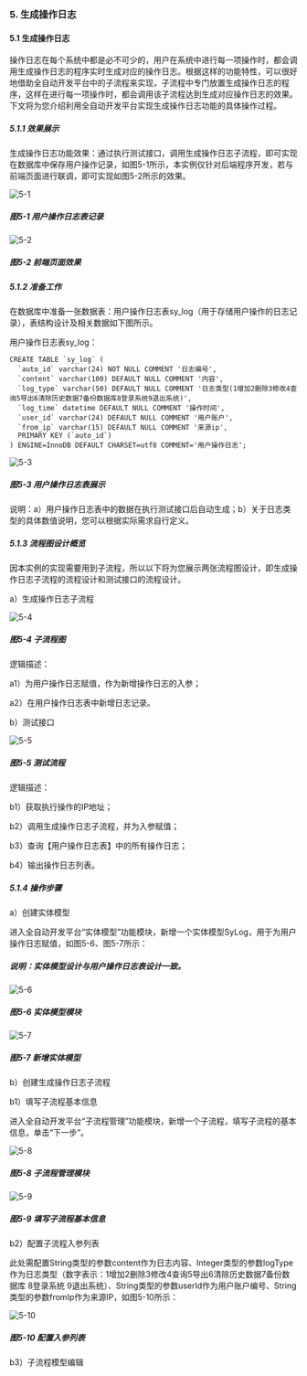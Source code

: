 ### 5. 生成操作日志

#### 5.1 生成操作日志

操作日志在每个系统中都是必不可少的，用户在系统中进行每一项操作时，都会调用生成操作日志的程序实时生成对应的操作日志。根据这样的功能特性，可以很好地借助全自动开发平台中的子流程来实现，子流程中专门放置生成操作日志的程序，这样在进行每一项操作时，都会调用该子流程达到生成对应操作日志的效果。下文将为您介绍利用全自动开发平台实现生成操作日志功能的具体操作过程。

##### 5.1.1 效果展示

生成操作日志功能效果：通过执行测试接口，调用生成操作日志子流程，即可实现在数据库中保存用户操作记录，如图5-1所示，本实例仅针对后端程序开发，若与前端页面进行联调，即可实现如图5-2所示的效果。

![5-1](https://www.feisuanyz.com/fsimage/alcj-image/systemlog/2_1.png)

##### 图5-1 用户操作日志表记录

![5-2](https://www.feisuanyz.com/fsimage/alcj-image/systemlog/2_2.png)

##### 图5-2 前端页面效果

##### 5.1.2 准备工作

在数据库中准备一张数据表：用户操作日志表sy_log（用于存储用户操作的日志记录），表结构设计及相关数据如下图所示。

用户操作日志表sy_log：

```
CREATE TABLE `sy_log` (
  `auto_id` varchar(24) NOT NULL COMMENT '日志编号',
  `content` varchar(100) DEFAULT NULL COMMENT '内容',
  `log_type` varchar(50) DEFAULT NULL COMMENT '日志类型(1增加2删除3修改4查询5导出6清除历史数据7备份数据库8登录系统9退出系统)',
  `log_time` datetime DEFAULT NULL COMMENT '操作时间',
  `user_id` varchar(24) DEFAULT NULL COMMENT '用户账户',
  `from_ip` varchar(15) DEFAULT NULL COMMENT '来源ip',
  PRIMARY KEY (`auto_id`)
) ENGINE=InnoDB DEFAULT CHARSET=utf8 COMMENT='用户操作日志';
```
![5-3](https://www.feisuanyz.com/fsimage/alcj-image/systemlog/3_1.png)

##### 图5-3 用户操作日志表展示

说明：a）用户操作日志表中的数据在执行测试接口后自动生成；b）关于日志类型的具体数值说明，您可以根据实际需求自行定义。

##### 5.1.3 流程图设计概览

因本实例的实现需要用到子流程，所以以下将为您展示两张流程图设计，即生成操作日志子流程的流程设计和测试接口的流程设计。

a）生成操作日志子流程

![5-4](https://www.feisuanyz.com/fsimage/alcj-image/systemlog/4_1.png)

##### 图5-4 子流程图

逻辑描述：

a1）为用户操作日志赋值，作为新增操作日志的入参；

a2）在用户操作日志表中新增日志记录。

b）测试接口

![5-5](https://www.feisuanyz.com/fsimage/alcj-image/systemlog/4_2.png)

##### 图5-5 测试流程

逻辑描述：

b1）获取执行操作的IP地址；

b2）调用生成操作日志子流程，并为入参赋值；

b3）查询【用户操作日志表】中的所有操作日志；

b4）输出操作日志列表。

##### 5.1.4 操作步骤

a）创建实体模型

进入全自动开发平台“实体模型”功能模块，新增一个实体模型SyLog，用于为用户操作日志赋值，如图5-6、图5-7所示：

##### 说明：实体模型设计与用户操作日志表设计一致。

![5-6](https://www.feisuanyz.com/fsimage/alcj-image/systemlog/5_1.png)

##### 图5-6 实体模型模块

![5-7](https://www.feisuanyz.com/fsimage/alcj-image/systemlog/5_2.png)

##### 图5-7 新增实体模型

b）创建生成操作日志子流程

b1）填写子流程基本信息

进入全自动开发平台“子流程管理”功能模块，新增一个子流程，填写子流程的基本信息，单击“下一步”。

![5-8](https://www.feisuanyz.com/fsimage/alcj-image/systemlog/5_3.png)

##### 图5-8 子流程管理模块

![5-9](https://www.feisuanyz.com/fsimage/alcj-image/systemlog/5_4.png)

##### 图5-9 填写子流程基本信息

b2）配置子流程入参列表

此处需配置String类型的参数content作为日志内容、Integer类型的参数logType作为日志类型（数字表示：1增加2删除3修改4查询5导出6清除历史数据7备份数据库 8登录系统 9退出系统）、String类型的参数userId作为用户账户编号、String类型的参数fromIp作为来源IP，如图5-10所示：

![5-10](https://www.feisuanyz.com/fsimage/alcj-image/systemlog/5_5.png)

##### 图5-10 配置入参列表

b3）子流程模型编辑

